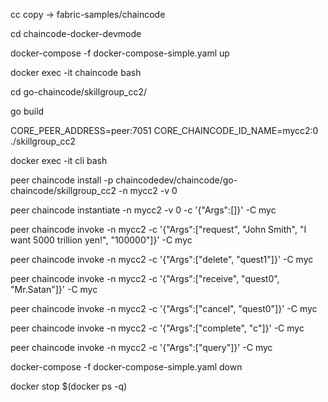 cc copy → fabric-samples/chaincode

cd chaincode-docker-devmode

docker-compose -f docker-compose-simple.yaml up

docker exec -it chaincode bash

cd go-chaincode/skillgroup_cc2/

go build

CORE_PEER_ADDRESS=peer:7051 CORE_CHAINCODE_ID_NAME=mycc2:0 ./skillgroup_cc2

docker exec -it cli bash

peer chaincode install -p chaincodedev/chaincode/go-chaincode/skillgroup_cc2 -n mycc2 -v 0

peer chaincode instantiate -n mycc2 -v 0 -c '{"Args":[]}' -C myc

peer chaincode invoke -n mycc2 -c '{"Args":["request", "John Smith", "I want 5000 trillion yen!", "100000"]}' -C myc

peer chaincode invoke -n mycc2 -c '{"Args":["delete", "quest1"]}' -C myc

peer chaincode invoke -n mycc2 -c '{"Args":["receive", "quest0", "Mr.Satan"]}' -C myc

peer chaincode invoke -n mycc2 -c '{"Args":["cancel", "quest0"]}' -C myc

peer chaincode invoke -n mycc2 -c '{"Args":["complete", "c"]}' -C myc

peer chaincode invoke -n mycc2 -c '{"Args":["query"]}' -C myc




docker-compose -f docker-compose-simple.yaml down

docker stop $(docker ps -q)